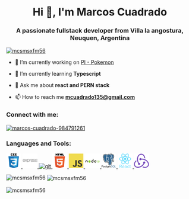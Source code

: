 <h1 align="center">Hi 👋, I'm Marcos Cuadrado</h1>
<h3 align="center">A passionate fullstack developer from Villa la angostura, Neuquen, Argentina</h3>

<p align="left"> <a href="https://github.com/ryo-ma/github-profile-trophy"><img src="https://github-profile-trophy.vercel.app/?username=mcsmsxfm56" alt="mcsmsxfm56" /></a> </p>

- 🔭 I’m currently working on [PI - Pokemon](https://github.com/mcsmsxfm56/PI-Pokemon)

- 🌱 I’m currently learning **Typescript**

- 💬 Ask me about **react and PERN stack**

- 📫 How to reach me **mcuadrado135@gmail.com**

<h3 align="left">Connect with me:</h3>
<p align="left">
<a href="https://linkedin.com/in/marcos-cuadrado-984791261" target="blank"><img align="center" src="https://raw.githubusercontent.com/rahuldkjain/github-profile-readme-generator/master/src/images/icons/Social/linked-in-alt.svg" alt="marcos-cuadrado-984791261" height="30" width="40" /></a>
</p>

<h3 align="left">Languages and Tools:</h3>
<p align="left"> <a href="https://www.w3schools.com/css/" target="_blank" rel="noreferrer"> <img src="https://raw.githubusercontent.com/devicons/devicon/master/icons/css3/css3-original-wordmark.svg" alt="css3" width="40" height="40"/> </a> <a href="https://expressjs.com" target="_blank" rel="noreferrer"> <img src="https://raw.githubusercontent.com/devicons/devicon/master/icons/express/express-original-wordmark.svg" alt="express" width="40" height="40"/> </a> <a href="https://git-scm.com/" target="_blank" rel="noreferrer"> <img src="https://www.vectorlogo.zone/logos/git-scm/git-scm-icon.svg" alt="git" width="40" height="40"/> </a> <a href="https://www.w3.org/html/" target="_blank" rel="noreferrer"> <img src="https://raw.githubusercontent.com/devicons/devicon/master/icons/html5/html5-original-wordmark.svg" alt="html5" width="40" height="40"/> </a> <a href="https://developer.mozilla.org/en-US/docs/Web/JavaScript" target="_blank" rel="noreferrer"> <img src="https://raw.githubusercontent.com/devicons/devicon/master/icons/javascript/javascript-original.svg" alt="javascript" width="40" height="40"/> </a> <a href="https://nodejs.org" target="_blank" rel="noreferrer"> <img src="https://raw.githubusercontent.com/devicons/devicon/master/icons/nodejs/nodejs-original-wordmark.svg" alt="nodejs" width="40" height="40"/> </a> <a href="https://www.postgresql.org" target="_blank" rel="noreferrer"> <img src="https://raw.githubusercontent.com/devicons/devicon/master/icons/postgresql/postgresql-original-wordmark.svg" alt="postgresql" width="40" height="40"/> </a> <a href="https://reactjs.org/" target="_blank" rel="noreferrer"> <img src="https://raw.githubusercontent.com/devicons/devicon/master/icons/react/react-original-wordmark.svg" alt="react" width="40" height="40"/> </a> <a href="https://redux.js.org" target="_blank" rel="noreferrer"> <img src="https://raw.githubusercontent.com/devicons/devicon/master/icons/redux/redux-original.svg" alt="redux" width="40" height="40"/> </a> </p>

<p><img align="left" src="https://github-readme-stats.vercel.app/api/top-langs?username=mcsmsxfm56&show_icons=true&locale=en&layout=compact" alt="mcsmsxfm56" /></p>

<p>&nbsp;<img align="center" src="https://github-readme-stats.vercel.app/api?username=mcsmsxfm56&show_icons=true&locale=en" alt="mcsmsxfm56" /></p>

<p><img align="center" src="https://github-readme-streak-stats.herokuapp.com/?user=mcsmsxfm56&" alt="mcsmsxfm56" /></p>
